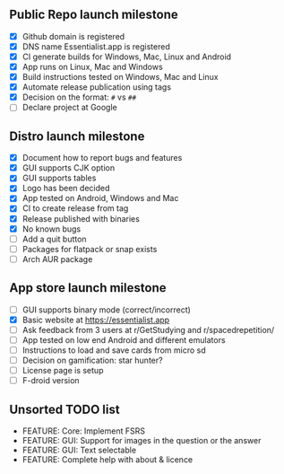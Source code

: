 ## Public Repo launch milestone

-   [x] Github domain is registered
-   [x] DNS name Essentialist.app is registered
-   [x] CI generate builds for Windows, Mac, Linux and Android
-   [x] App runs on Linux, Mac and Windows
-   [x] Build instructions tested on Windows, Mac and Linux
-   [x] Automate release publication using tags
-   [x] Decision on the format: `#` vs `##`
-   [ ] Declare project at Google

## Distro launch milestone

-   [x] Document how to report bugs and features
-   [x] GUI supports CJK option
-   [x] GUI supports tables
-   [x] Logo has been decided
-   [x] App tested on Android, Windows and Mac
-   [x] CI to create release from tag
-   [x] Release published with binaries
-   [x] No known bugs
-   [ ] Add a quit button
-   [ ] Packages for flatpack or snap exists
-   [ ] Arch AUR package

## App store launch milestone

-   [ ] GUI supports binary mode (correct/incorrect)
-   [x] Basic website at <https://essentialist.app>
-   [ ] Ask feedback from 3 users at r/GetStudying and r/spacedrepetition/
-   [ ] App tested on low end Android and different emulators
-   [ ] Instructions to load and save cards from micro sd
-   [ ] Decision on gamification: star hunter?
-   [ ] License page is setup
-   [ ] F-droid version

## Unsorted TODO list

-   FEATURE: Core: Implement FSRS
-   FEATURE: GUI: Support for images in the question or the answer
-   FEATURE: GUI: Text selectable
-   FEATURE: Complete help with about & licence
